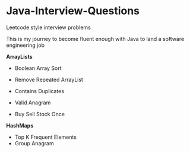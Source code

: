 # Java-Interview-Questions
Leetcode style interview problems

This is my journey to become fluent enough with Java to land a software engineering job

<b>ArrayLists</b>
- Boolean Array Sort
- Remove Repeated ArrayList
- Contains Duplicates
- Valid Anagram
  
- Buy Sell Stock Once

<b>HashMaps</b>
- Top K Frequent Elements 
- Group Anagram
